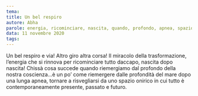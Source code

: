 ```yaml
---
tema:
title: Un bel respiro
autore: Abha
parole: energia, ricominciare, nascita, quando, profondo, apnea, spazio, onirico
data: 11 novembre 2020
tags: 
---
```

Un bel respiro e via! Altro giro altra corsa! Il miracolo della trasformazione, l’energia che si rinnova per ricominciare tutto daccapo, nascita dopo nascita! Chissà cosa succede quando riemergiamo dal profondo della nostra coscienza…è un po’ come riemergere dalle profondità del mare dopo una lunga apnea, tornare a risvegliarsi da uno spazio onirico in cui tutto è contemporaneamente presente, passato e futuro.  